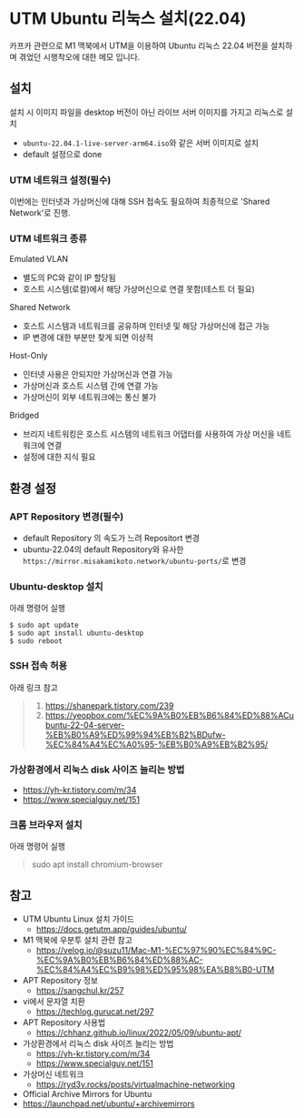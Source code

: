 # UTM Ubuntu 리눅스 설치(22.04)
카프카 관련으로 M1 맥북에서 UTM을 이용하여 Ubuntu 리눅스 22.04 버전을 설치하며 겪었던 시행착오에 대한 메모 입니다.

## 설치
설치 시 이미지 파일을 desktop 버전이 아닌 라이브 서버 이미지를 가지고 리눅스로 설치
- `ubuntu-22.04.1-live-server-arm64.iso`와 같은 서버 이미지로 설치
- default 설정으로 done

### UTM 네트워크 설정(필수)
이번에는 인터넷과 가상머신에 대해 SSH 접속도 필요하여 최종적으로 'Shared Network'로 진행.

### UTM 네트워크 종류
Emulated VLAN
- 별도의 PC와 같이 IP 할당됨
- 호스트 시스템(로컬)에서 해당 가상머신으로 연결 못함(테스트 더 필요)
 
Shared Network
- 호스트 시스템과 네트워크를 공유하며 인터넷 및 해당 가상머신에 접근 가능
- IP 변경에 대한 부분만 찾게 되면 이상적
 
Host-Only
- 인터넷 사용은 안되지만 가상머신과 연결 가능
- 가상머신과 호스트 시스템 간에 연결 가능
- 가상머신이 외부 네트워크에는 통신 불가

Bridged
- 브리지 네트워킹은 호스트 시스템의 네트워크 어댑터를 사용하여 가상 머신을 네트워크에 연결
- 설정에 대한 지식 필요

## 환경 설정
### APT Repository 변경(필수)
- default Repository 의 속도가 느려 Repositort 변경
- ubuntu-22.04의 default Repository와 유사한 `https://mirror.misakamikoto.network/ubuntu-ports/`로 변경

### Ubuntu-desktop 설치
아래 명령어 실행
```
$ sudo apt update
$ sudo apt install ubuntu-desktop
$ sudo reboot
```

### SSH 접속 허용
아래 링크 참고
> 1. https://shanepark.tistory.com/239
> 2. https://yeopbox.com/%EC%9A%B0%EB%B6%84%ED%88%ACubuntu-22-04-server-%EB%B0%A9%ED%99%94%EB%B2%BDufw-%EC%84%A4%EC%A0%95-%EB%B0%A9%EB%B2%95/

### 가상환경에서 리눅스 disk 사이즈 늘리는 방법
- https://yh-kr.tistory.com/m/34
- https://www.specialguy.net/151

### 크롬 브라우저 설치
아래 명령어 실행
> sudo apt install chromium-browser

## 참고
- UTM Ubuntu Linux 설치 가이드
  - https://docs.getutm.app/guides/ubuntu/
- M1 맥북에 우분투 설치 관련 참고
  - https://velog.io/@suzu11/Mac-M1-%EC%97%90%EC%84%9C-%EC%9A%B0%EB%B6%84%ED%88%AC-%EC%84%A4%EC%B9%98%ED%95%98%EA%B8%B0-UTM
- APT Repository 정보
  - https://sangchul.kr/257
- vi에서 문자열 치환
  - https://techlog.gurucat.net/297
- APT Repository 사용법
  - https://chhanz.github.io/linux/2022/05/09/ubuntu-apt/
- 가상환경에서 리눅스 disk 사이즈 늘리는 방법
  - https://yh-kr.tistory.com/m/34
  - https://www.specialguy.net/151
- 가상머신 네트워크
  - https://ryd3v.rocks/posts/virtualmachine-networking
- Official Archive Mirrors for Ubuntu
 - https://launchpad.net/ubuntu/+archivemirrors

